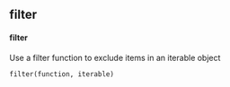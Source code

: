 ## filter
#### filter
Use a filter function to exclude items in an iterable object
```
filter(function, iterable)
```